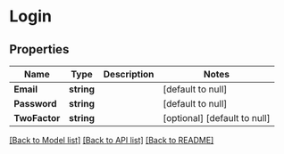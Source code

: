 # Login

## Properties
Name | Type | Description | Notes
------------ | ------------- | ------------- | -------------
**Email** | **string** |  | [default to null]
**Password** | **string** |  | [default to null]
**TwoFactor** | **string** |  | [optional] [default to null]

[[Back to Model list]](../README.md#documentation-for-models) [[Back to API list]](../README.md#documentation-for-api-endpoints) [[Back to README]](../README.md)

